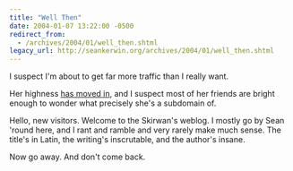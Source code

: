 ```yaml
---
title: "Well Then"
date: 2004-01-07 13:22:00 -0500
redirect_from:
  - /archives/2004/01/well_then.shtml
legacy_url: http://seankerwin.org/archives/2004/01/well_then.shtml
---
```

I suspect I'm about to get far more traffic than I really want.

Her highness [has moved in](http://meaghan.hamstergeddon.dyndns.org/), and I suspect most of her friends are bright enough to wonder what precisely she's a subdomain of.

Hello, new visitors. Welcome to the Skirwan's weblog. I mostly go by Sean 'round here, and I rant and ramble and very rarely make much sense. The title's in Latin, the writing's inscrutable, and the author's insane.

Now go away. And don't come back.
